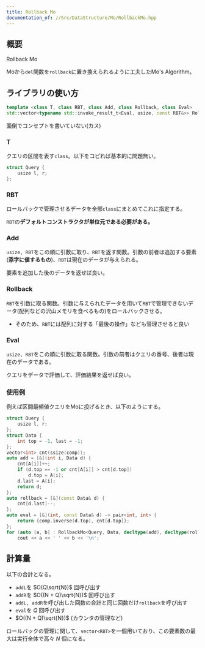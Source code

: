 ```yaml
---
title: Rollback Mo
documentation_of: //Src/DataStructure/Mo/RollbackMo.hpp
---
```


## 概要

Rollback Mo

Moから`del`関数を`rollback`に置き換えられるように工夫したMo's Algorithm。

## ライブラリの使い方

```cpp
template <class T, class RBT, class Add, class Rollback, class Eval>
std::vector<typename std::invoke_result_t<Eval, usize, const RBT&>> RollbackMo(const std::vector<T>& qs, Add addL, Add addR, Rollback rollback, Eval eval) {
```

面倒でコンセプトを書いていない(カス)

### T

クエリの区間を表す`class`。以下をコピれば基本的に問題無い。

```cpp
struct Query {
    usize l, r;
};
```

### RBT

ロールバックで管理させるデータを全部`class`にまとめてこれに指定する。

`RBT`の**デフォルトコンストラクタが単位元である必要がある。**

### Add

`usize, RBT`をこの順に引数に取り、`RBT`を返す関数。引数の前者は追加する要素(**添字に値するもの**)、`RBT`は現在のデータが与えられる。

要素を追加した後のデータを返せば良い。

### Rollback

`RBT`を引数に取る関数。引数に与えられたデータを用いて`RBT`で管理できないデータ(配列などの沢山メモリを食べるもの)をロールバックさせる。
- そのため、`RBT`には配列に対する「最後の操作」なども管理させると良い

### Eval

`usize, RBT`をこの順に引数に取る関数。引数の前者はクエリの番号、後者は現在のデータである。

クエリをデータで評価して、評価結果を返せば良い。

### 使用例

例えば区間最頻値クエリをMoに投げるとき、以下のようにする。

```cpp
struct Query {
    usize l, r;
};
struct Data {
    int top = -1, last = -1;
};
vector<int> cnt(ssize(comp));
auto add = [&](int i, Data d) {
    cnt[A[i]]++;
    if (d.top == -1 or cnt[A[i]] > cnt[d.top])
        d.top = A[i];
    d.last = A[i];
    return d;
};
auto rollback = [&](const Data& d) {
    cnt[d.last]--;
};
auto eval = [&](int, const Data& d) -> pair<int, int> {
    return {comp.inverse(d.top), cnt[d.top]};
};
for (auto [a, b] : RollbackMo<Query, Data, decltype(add), decltype(rollback), decltype(eval)>(q, add, add, rollback, eval))
    cout << a << ' ' << b << '\n';
```

## 計算量

以下の合計となる。

- `addL`を $O(Q\sqrt{N})$ 回呼び出す
- `addR`を $O((N + Q)\sqrt{N})$ 回呼び出す
- `addL, addR`を呼び出した回数の合計と同じ回数だけ`rollback`を呼び出す
- `eval`を $Q$ 回呼び出す
- $O((N + Q)\sqrt{N})$ (カウンタの管理など)

ロールバックの管理に関して、`vector<RBT>`を一個用いており、この要素数の最大は実行全体で高々 $N$ 個になる。
